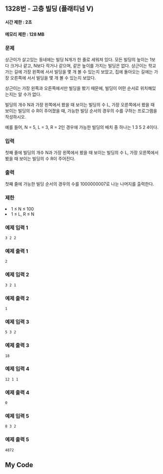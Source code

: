 ## 1328번 - 고층 빌딩 (플래티넘 V)

#### 시간 제한 : 2초
#### 메모리 제한 : 128 MB

### 문제
상근이가 살고있는 동네에는 빌딩 N개가 한 줄로 세워져 있다. 
모든 빌딩의 높이는 1보다 크거나 같고, N보다 작거나 같으며, 
같은 높이를 가지는 빌딩은 없다. 상근이는 학교 가는 길에 가장 왼쪽에 서서 빌딩을 몇 개 볼 수 
있는지 보았고, 집에 돌아오는 길에는 가장 오른쪽에 서서 빌딩을 몇 개 볼 수 있는지 보았다.<br>

상근이는 가장 왼쪽과 오른쪽에서만 빌딩을 봤기 때문에, 빌딩이 어떤 순서로 위치해있는지는 알 수가 없다.<br>

빌딩의 개수 N과 가장 왼쪽에서 봤을 때 보이는 빌딩의 수 L, 가장 오른쪽에서 봤을 때 보이는 빌딩의 수 R이 
주어졌을 때, 가능한 빌딩 순서의 경우의 수를 구하는 프로그램을 작성하시오.<br>

예를 들어, N = 5, L = 3, R = 2인 경우에 가능한 빌딩의 배치 중 하나는 1 3 5 2 4이다.

### 입력
첫째 줄에 빌딩의 개수 N과 가장 왼쪽에서 봤을 때 보이는 빌딩의 수 L, 가장 오른쪽에서 봤을 때 보이는 빌딩의 수 R이 주어진다.

### 출력
첫째 줄에 가능한 빌딩 순서의 경우의 수를 1000000007로 나눈 나머지를 출력한다.

### 제한
<li> 1 ≤ N ≤ 100 </li>
<li> 1 ≤ L, R ≤ N </li>

### 예제 입력 1
```
3 2 2
```
### 예제 출력 1
```
2
```
### 예제 입력 2
```
3 2 1
```
### 예제 출력 2
```
1
```
### 예제 입력 3
```
5 3 2
```
### 예제 출력 3
```
18
```
### 예제 입력 4
```
12 1 1
```
### 예제 출력 4
```
0
```
### 예제 입력 5
```
8 3 2
```
### 예제 출력 5
```
4872
```

## My Code
```

```
